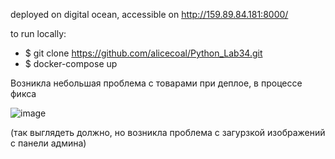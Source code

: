 deployed on digital ocean, accessible on http://159.89.84.181:8000/

to run locally: 
- $ git clone https://github.com/alicecoal/Python_Lab34.git 
- $ docker-compose up 

Возникла небольшая проблема с товарами при деплое, в процессе фикса

![image](https://user-images.githubusercontent.com/55826181/121185432-bd21d180-c86e-11eb-9970-9f8402344493.png)

(так выглядеть должно, но возникла проблема с загурзкой изображений с панели админа)
